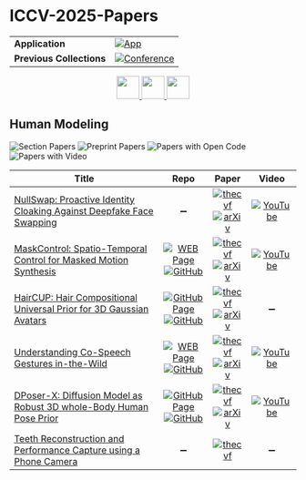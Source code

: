 # ICCV-2025-Papers

<table>
    <tr>
        <td><strong>Application</strong></td>
        <td>
            <a href="https://huggingface.co/spaces/DmitryRyumin/NewEraAI-Papers" style="float:left;">
                <img src="https://img.shields.io/badge/🤗-NewEraAI--Papers-FFD21F.svg" alt="App" />
            </a>
        </td>
    </tr>
    <tr>
        <td><strong>Previous Collections</strong></td>
        <td>
            <a href="https://github.com/DmitryRyumin/ICCV-2023-25-Papers/blob/main/README_2023.md">
                <img src="http://img.shields.io/badge/ICCV-2023-0073AE.svg" alt="Conference">
            </a>
        </td>
    </tr>
</table>

<div align="center">
    <a href="https://github.com/DmitryRyumin/ICCV-2023-25-Papers/blob/main/sections/2025/main/foundation-models-and-representation-learning.md">
        <img src="https://cdn.jsdelivr.net/gh/DmitryRyumin/NewEraAI-Papers@main/images/left.svg" width="40" alt="" />
    </a>
    <a href="https://github.com/DmitryRyumin/ICCV-2023-25-Papers/">
        <img src="https://cdn.jsdelivr.net/gh/DmitryRyumin/NewEraAI-Papers@main/images/home.svg" width="40" alt="" />
    </a>
    <a href="https://github.com/DmitryRyumin/ICCV-2023-25-Papers/blob/main/sections/2025/main/pose-understanding.md">
        <img src="https://cdn.jsdelivr.net/gh/DmitryRyumin/NewEraAI-Papers@main/images/right.svg" width="40" alt="" />
    </a>
</div>

## Human Modeling

![Section Papers](https://img.shields.io/badge/Section%20Papers-6-42BA16) ![Preprint Papers](https://img.shields.io/badge/Preprint%20Papers-0-b31b1b) ![Papers with Open Code](https://img.shields.io/badge/Papers%20with%20Open%20Code-0-1D7FBF) ![Papers with Video](https://img.shields.io/badge/Papers%20with%20Video-0-FF0000)

| **Title** | **Repo** | **Paper** | **Video** |
|-----------|:--------:|:---------:|:---------:|
| [NullSwap: Proactive Identity Cloaking Against Deepfake Face Swapping](https://iccv.thecvf.com/virtual/2025/poster/953) | :heavy_minus_sign: | [![thecvf](https://img.shields.io/badge/pdf-thecvf-7395C5.svg)](https://openaccess.thecvf.com/content/ICCV2025/papers/Wang_NullSwap_Proactive_Identity_Cloaking_Against_Deepfake_Face_Swapping_ICCV_2025_paper.pdf) <br /> [![arXiv](https://img.shields.io/badge/arXiv-2503.18678-b31b1b.svg)](http://arxiv.org/abs/2503.18678) | [![YouTube](https://img.shields.io/badge/YouTube-%23FF0000.svg?style=for-the-badge&logo=YouTube&logoColor=white)](https://www.youtube.com/watch?v=AlotWHi-nYc) |
| [MaskControl: Spatio-Temporal Control for Masked Motion Synthesis](https://iccv.thecvf.com/virtual/2025/poster/1634) | [![WEB Page](https://img.shields.io/badge/WEB-Page-159957.svg)](https://www.ekkasit.com/ControlMM-page/) <br /> [![GitHub](https://img.shields.io/github/stars/exitudio/MaskControl?style=flat)](https://github.com/exitudio/MaskControl) | [![thecvf](https://img.shields.io/badge/pdf-thecvf-7395C5.svg)](https://openaccess.thecvf.com/content/ICCV2025/papers/Pinyoanuntapong_MaskControl_Spatio-Temporal_Control_for_Masked_Motion_Synthesis_ICCV_2025_paper.pdf) <br /> [![arXiv](https://img.shields.io/badge/arXiv-2410.10780-b31b1b.svg)](http://arxiv.org/abs/2410.10780) | [![YouTube](https://img.shields.io/badge/YouTube-%23FF0000.svg?style=for-the-badge&logo=YouTube&logoColor=white)](https://www.youtube.com/watch?v=792gG4wdOmU) |
| [HairCUP: Hair Compositional Universal Prior for 3D Gaussian Avatars](https://iccv.thecvf.com/virtual/2025/poster/841) | [![GitHub Page](https://img.shields.io/badge/GitHub-Page-159957.svg)](https://bjkim95.github.io/haircup/) <br /> [![GitHub](https://img.shields.io/github/stars/bjkim95/haircup?style=flat)](https://github.com/bjkim95/haircup) | [![thecvf](https://img.shields.io/badge/pdf-thecvf-7395C5.svg)](https://openaccess.thecvf.com/content/ICCV2025/papers/Kim_HairCUP_Hair_Compositional_Universal_Prior_for_3D_Gaussian_Avatars_ICCV_2025_paper.pdf) <br /> [![arXiv](https://img.shields.io/badge/arXiv-2507.19481-b31b1b.svg)](http://arxiv.org/abs/2507.19481) | :heavy_minus_sign: |
| [Understanding Co-Speech Gestures in-the-Wild](https://iccv.thecvf.com/virtual/2025/poster/1609) | [![WEB Page](https://img.shields.io/badge/WEB-Page-159957.svg)](https://www.robots.ox.ac.uk/~vgg/research/jegal/) <br /> [![GitHub](https://img.shields.io/github/stars/Sindhu-Hegde/jegal?style=flat)](https://github.com/Sindhu-Hegde/jegal) | [![thecvf](https://img.shields.io/badge/pdf-thecvf-7395C5.svg)](https://openaccess.thecvf.com/content/ICCV2025/papers/Hegde_Understanding_Co-speech_Gestures_in-the-wild_ICCV_2025_paper.pdf) <br /> [![arXiv](https://img.shields.io/badge/arXiv-2503.22668-b31b1b.svg)](http://arxiv.org/abs/2503.22668) | [![YouTube](https://img.shields.io/badge/YouTube-%23FF0000.svg?style=for-the-badge&logo=YouTube&logoColor=white)](https://www.youtube.com/watch?v=TYFOLKfM-rM) |
| [DPoser-X: Diffusion Model as Robust 3D whole-Body Human Pose Prior](https://iccv.thecvf.com/virtual/2025/poster/779) | [![GitHub Page](https://img.shields.io/badge/GitHub-Page-159957.svg)](https://dposer.github.io/) <br /> [![GitHub](https://img.shields.io/github/stars/moonbow721/DPoser-X?style=flat)](https://github.com/moonbow721/DPoser-X) | [![thecvf](https://img.shields.io/badge/pdf-thecvf-7395C5.svg)](https://openaccess.thecvf.com/content/ICCV2025/papers/Lu_DPoser-X_Diffusion_Model_as_Robust_3D_Whole-body_Human_Pose_Prior_ICCV_2025_paper.pdf) <br /> [![arXiv](https://img.shields.io/badge/arXiv-2508.00599-b31b1b.svg)](http://arxiv.org/abs/2508.00599) | [![YouTube](https://img.shields.io/badge/YouTube-%23FF0000.svg?style=for-the-badge&logo=YouTube&logoColor=white)](https://www.youtube.com/watch?v=x4yy3IQCTmA) |
| [Teeth Reconstruction and Performance Capture using a Phone Camera](https://iccv.thecvf.com/virtual/2025/poster/2031) | :heavy_minus_sign: | [![thecvf](https://img.shields.io/badge/pdf-thecvf-7395C5.svg)](https://openaccess.thecvf.com/content/ICCV2025/papers/Zheng_Teeth_Reconstruction_and_Performance_Capture_Using_a_Phone_Camera_ICCV_2025_paper.pdf) | :heavy_minus_sign: |
